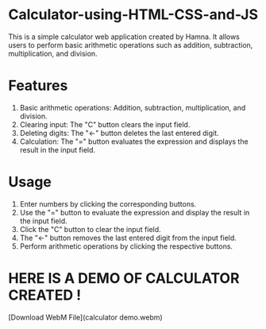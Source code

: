# Calculator-using-HTML-CSS-and-JS
This is a simple calculator web application created by Hamna. It allows users to perform basic arithmetic operations such as addition, subtraction, multiplication, and division.

# Features
1. Basic arithmetic operations: Addition, subtraction, multiplication, and division.
2. Clearing input: The "C" button clears the input field.
3. Deleting digits: The "←" button deletes the last entered digit.
4. Calculation: The "=" button evaluates the expression and displays the result in the input field.

# Usage
1. Enter numbers by clicking the corresponding buttons.
2. Use the "=" button to evaluate the expression and display the result in the input field.
3. Click the "C" button to clear the input field.
4. The "←" button removes the last entered digit from the input field.
5. Perform arithmetic operations by clicking the respective buttons.

# HERE IS A DEMO OF CALCULATOR CREATED !
[Download WebM File](calculator demo.webm)

